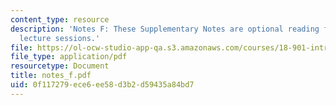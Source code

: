 ```yaml
---
content_type: resource
description: 'Notes F: These Supplementary Notes are optional reading for the corresponding
  lecture sessions.'
file: https://ol-ocw-studio-app-qa.s3.amazonaws.com/courses/18-901-introduction-to-topology-fall-2004/0f117279ece6ee58d3b2d59435a84bd7_notes_f.pdf
file_type: application/pdf
resourcetype: Document
title: notes_f.pdf
uid: 0f117279-ece6-ee58-d3b2-d59435a84bd7
---
```

